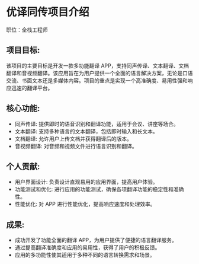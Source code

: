 # 优译同传项目介绍

职位：全栈工程师

## 项目目标:

该项目的主要目标是开发一款多功能翻译 APP，支持同声传译、文本翻译、文档翻译和音视频翻译。该应用旨在为用户提供一个全面的语言解决方案，无论是口语交流、书面文本还是多媒体内容。项目的重点是实现一个高准确度、易用性强和响应迅速的翻译平台。

## 核心功能:

- 同声传译: 提供即时的语音识别和翻译功能，适用于会议、讲座等场合。
- 文本翻译: 支持多种语言的文本翻译，包括即时输入和长文本。
- 文档翻译: 允许用户上传文档并获得翻译后的版本。
- 音视频翻译: 对音频和视频文件进行语言识别和翻译。

## 个人贡献:

- 用户界面设计: 负责设计直观易用的应用界面，提高用户体验。
- 功能测试和优化: 进行应用的功能测试，确保各项翻译功能的稳定性和准确性。
- 性能优化: 对 APP 进行性能优化，提高响应速度和处理效率。

## 成果:

- 成功开发了功能全面的翻译 APP，为用户提供了便捷的语言翻译服务。
- 通过提高翻译准确度和应用的易用性，获得了用户的积极反馈。
- 应用的多功能性使其适用于多种不同的语言转换需求和场景。
